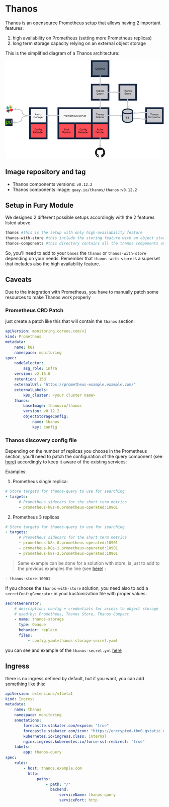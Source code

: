 # Thanos

Thanos is an opensource Prometheus setup that allows having 2 important features:

1. high availability on Prometheus (setting more Prometheus replicas)
2. long term storage capacity relying on an external object storage

This is the simplified diagram of a Thanos architecture:

![thanos-architecture](images/thanos-arch.png)

## Image repository and tag

- Thanos components versions: `v0.12.2`
- Thanos components image: `quay.io/thanos/thanos:v0.12.2`

## Setup in Fury Module

We designed 2 different possible setups accordingly with the 2 features listed above:

```bash
thanos #this is the setup with only high-availability feature
thanos-with-store #this include the storing feature with an object storage
thanos-components #this directory contains all the thanos components and is intended to not be used directly
```

So, you'll need to add to your `bases` the `thanos` or `thanos-with-store` depending on your needs.
Remember that `thanos-with-store` is a superset that includes also the high availability feature.

## Caveats

Due to the integration with Prometheus, you have to manually patch some resources to make Thanos work properly

### Prometheus CRD Patch

just create a patch like this that will contain the `thanos` section:

```yml
apiVersion: monitoring.coreos.com/v1
kind: Prometheus
metadata:
    name: k8s
    namespace: monitoring
spec:
    nodeSelector:
        asg_role: infra
    version: v2.16.0
    retention: 15d
    externalUrl: "https://prometheus-example.example.com/"
    externalLabels:
        k8s_cluster: <your cluster name>
    thanos:
        baseImage: thanosio/thanos
        version: v0.12.2
        objectStorageConfig:
            name: thanos
            key: config
```

### Thanos discovery config file

Depending on the number of replicas you choose in the Prometheus section, you'll need to patch the configuration of the query component (see [here](thanos-components/thanos-query/store-sd.yaml)) accordingly to keep it aware of the existing services:

Examples:

1. Prometheus single replica:

```yml
# Store targets for thanos-query to use for searching
- targets:
      # Prometheus sidecars for the short term metrics
      - prometheus-k8s-0.prometheus-operated:10901
```

2. Prometheus 3 replicas

```yml
# Store targets for thanos-query to use for searching
- targets:
      # Prometheus sidecars for the short term metrics
      - prometheus-k8s-0.prometheus-operated:10901
      - prometheus-k8s-1.prometheus-operated:10901
      - prometheus-k8s-2.prometheus-operated:10901
```

> Same example can be done for a solution with store, is just to add to the previous examples the line (see [here](thanos-with-store/store-sd.yaml)) :

`- thanos-store:10901`

If you choose the `thanos-with-store` solution, you need also to add a `secretConfigGenerator` in your kustomization file with proper values:

```yml
secretGenerator:
    # description: config + credentials for access to object storage
    # used-by: Prometheus, Thanos Store, Thanos Compact
    - name: thanos-storage
      type: Opaque
      behavior: replace
      files:
          - config.yaml=thanos-storage-secret.yaml
```

you can see and example of the `thanos-secret.yml` [here](thanos-components/thanos-store/thanos-storage-secret.yaml)

## Ingress

there is no ingress defined by default, but if you want, you can add something like this:

```yaml
apiVersion: extensions/v1beta1
kind: Ingress
metadata:
    name: thanos
    namespace: monitoring
    annotations:
        forecastle.stakater.com/expose: "true"
        forecastle.stakater.com/icon: "https://encrypted-tbn0.gstatic.com/images?q=tbn:ANd9GcRQIi0w9WqMmkCcjgC03kxOFhkdeDuV2UIgKo9xfiugGSjRLxstEw"
        kubernetes.io/ingress.class: internal
        nginx.ingress.kubernetes.io/force-ssl-redirect: "true"
    labels:
        app: thanos-query
spec:
    rules:
        - host: thanos.example.com
          http:
              paths:
                  - path: "/"
                    backend:
                        serviceName: thanos-query
                        servicePort: http
```
